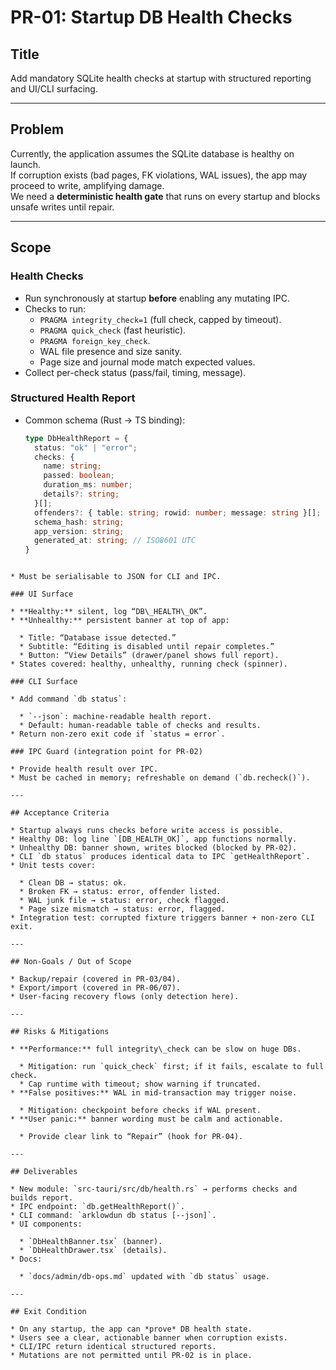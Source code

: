 # PR-01: Startup DB Health Checks

## Title
Add mandatory SQLite health checks at startup with structured reporting and UI/CLI surfacing.

---

## Problem
Currently, the application assumes the SQLite database is healthy on launch.  
If corruption exists (bad pages, FK violations, WAL issues), the app may proceed to write, amplifying damage.  
We need a **deterministic health gate** that runs on every startup and blocks unsafe writes until repair.

---

## Scope
### Health Checks
- Run synchronously at startup **before** enabling any mutating IPC.
- Checks to run:
  - `PRAGMA integrity_check=1` (full check, capped by timeout).
  - `PRAGMA quick_check` (fast heuristic).
  - `PRAGMA foreign_key_check`.
  - WAL file presence and size sanity.
  - Page size and journal mode match expected values.
- Collect per-check status (pass/fail, timing, message).

### Structured Health Report
- Common schema (Rust → TS binding):
  ```ts
  type DbHealthReport = {
    status: "ok" | "error";
    checks: {
      name: string;
      passed: boolean;
      duration_ms: number;
      details?: string;
    }[];
    offenders?: { table: string; rowid: number; message: string }[];
    schema_hash: string;
    app_version: string;
    generated_at: string; // ISO8601 UTC
  }
````

* Must be serialisable to JSON for CLI and IPC.

### UI Surface

* **Healthy:** silent, log “DB\_HEALTH\_OK”.
* **Unhealthy:** persistent banner at top of app:

  * Title: “Database issue detected.”
  * Subtitle: “Editing is disabled until repair completes.”
  * Button: “View Details” (drawer/panel shows full report).
* States covered: healthy, unhealthy, running check (spinner).

### CLI Surface

* Add command `db status`:

  * `--json`: machine-readable health report.
  * Default: human-readable table of checks and results.
* Return non-zero exit code if `status = error`.

### IPC Guard (integration point for PR-02)

* Provide health result over IPC.
* Must be cached in memory; refreshable on demand (`db.recheck()`).

---

## Acceptance Criteria

* Startup always runs checks before write access is possible.
* Healthy DB: log line `[DB_HEALTH_OK]`, app functions normally.
* Unhealthy DB: banner shown, writes blocked (blocked by PR-02).
* CLI `db status` produces identical data to IPC `getHealthReport`.
* Unit tests cover:

  * Clean DB → status: ok.
  * Broken FK → status: error, offender listed.
  * WAL junk file → status: error, check flagged.
  * Page size mismatch → status: error, flagged.
* Integration test: corrupted fixture triggers banner + non-zero CLI exit.

---

## Non-Goals / Out of Scope

* Backup/repair (covered in PR-03/04).
* Export/import (covered in PR-06/07).
* User-facing recovery flows (only detection here).

---

## Risks & Mitigations

* **Performance:** full integrity\_check can be slow on huge DBs.

  * Mitigation: run `quick_check` first; if it fails, escalate to full check.
  * Cap runtime with timeout; show warning if truncated.
* **False positives:** WAL in mid-transaction may trigger noise.

  * Mitigation: checkpoint before checks if WAL present.
* **User panic:** banner wording must be calm and actionable.

  * Provide clear link to “Repair” (hook for PR-04).

---

## Deliverables

* New module: `src-tauri/src/db/health.rs` → performs checks and builds report.
* IPC endpoint: `db.getHealthReport()`.
* CLI command: `arklowdun db status [--json]`.
* UI components:

  * `DbHealthBanner.tsx` (banner).
  * `DbHealthDrawer.tsx` (details).
* Docs:

  * `docs/admin/db-ops.md` updated with `db status` usage.

---

## Exit Condition

* On any startup, the app can *prove* DB health state.
* Users see a clear, actionable banner when corruption exists.
* CLI/IPC return identical structured reports.
* Mutations are not permitted until PR-02 is in place.
